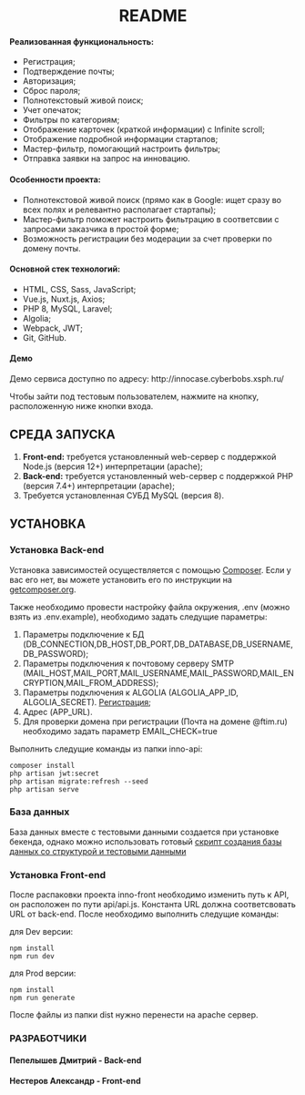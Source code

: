 <p align="center">
    <h1 align="center">README</h1>
    </p>
    
<h4>Реализованная функциональность:</h4>
<ul>
    <li>Регистрация;</li>
   <li>Подтверждение почты;</li>
    <li>Авторизация;</li>
    <li>Сброс пароля;</li>
  <li>Полнотекстовый живой поиск;</li>
	<li>Учет опечаток;</li>
 <li>Фильтры по категориям;</li>
 <li>Отображение карточек (краткой информации) с Infinite scroll;</li>
 <li>Отображение подробной информации стартапов;</li>
 <li>Мастер-фильтр, помогающий настроить фильтры;</li>
 <li>Отправка заявки на запрос на инновацию.</li>
</ul> 
<h4>Особенности проекта:</h4>
<ul>
 <li>Полнотекстовой живой поиск (прямо как в Google: ищет сразу во всех полях и релевантно располагает стартапы);</li>
 <li>Мастер-фильтр поможет настроить фильтрацию в соответсвии с запросами заказчика в простой форме;</li>
 <li>Возможность регистрации без модерации за счет проверки по домену почты.</li>
 </ul>
<h4>Основной стек технологий:</h4>
<ul>
	<li>HTML, CSS, Sass, JavaScript;</li>
   <li>Vue.js, Nuxt.js, Axios;</li>
	<li>PHP 8, MySQL, Laravel;</li>
	<li>Algolia;</li>
	<li>Webpack, JWT;</li>
 <li>Git, GitHub.</li>
  
 </ul>
<h4>Демо</h4>
<p>Демо сервиса доступно по адресу: http://innocase.cyberbobs.xsph.ru/ </p>
<p>Чтобы зайти под тестовым пользователем, нажмите на кнопку, расположенную ниже кнопки входа.</p>




СРЕДА ЗАПУСКА
------------
1) <b>Front-end:</b> требуется установленный web-сервер с поддержкой Node.js (версия 12+) интерпретации (apache);
2) <b>Back-end:</b> требуется установленный web-сервер с поддержкой PHP (версия 7.4+) интерпретации (apache);
3) Требуется установленная СУБД MySQL (версия 8).


УСТАНОВКА
------------
### Установка Back-end

Установка зависимостей осуществляется с помощью [Composer](http://getcomposer.org/). Если у вас его нет, вы можете установить его по инструкции
на [getcomposer.org](http://getcomposer.org/doc/00-intro.md#installation-nix).

Также необходимо провести настройку файла окружения, .env (можно взять из .env.example), необходимо задать следущие параметры:
1) Параметры подключение к БД (DB_CONNECTION,DB_HOST,DB_PORT,DB_DATABASE,DB_USERNAME,DB_PASSWORD);
2) Параметры подключения к почтовому серверу SMTP (MAIL_HOST,MAIL_PORT,MAIL_USERNAME,MAIL_PASSWORD,MAIL_ENCRYPTION,MAIL_FROM_ADDRESS);
3) Параметры подключения к ALGOLIA (ALGOLIA_APP_ID, ALGOLIA_SECRET). [Регистрация](https://www.algolia.com/users/sign_up);
4) Адрес (APP_URL).
5) Для проверки домена при регистрации (Почта на домене @ftim.ru) необходимо задать параметр EMAIL_CHECK=true

Выполнить следущие команды из папки inno-api:
~~~
composer install
php artisan jwt:secret
php artisan migrate:refresh --seed
php artisan serve
~~~

### База данных

База данных вместе с тестовыми данными создается при установке бекенда, однако можно использовать готовый [скрипт создания базы данных со структурой и тестовыми данными](https://raw.githubusercontent.com/TTepel7/INNO-ShowCase/main/Database.sql)

### Установка Front-end

После распаковки проекта inno-front необходимо изменить путь к API, он расположен по пути api/api.js. Константа URL должна соответсвовать URL от back-end.
После необходимо выполнить следущие команды:

для Dev версии:
```
npm install
npm run dev
```

для Prod версии:
```
npm install
npm run generate
```

После файлы из папки dist нужно перенести на apache сервер.

### РАЗРАБОТЧИКИ

<h4>Пепелышев Дмитрий - Back-end</h4>
<h4>Нестеров Александр - Front-end</h4>

